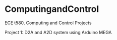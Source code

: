 # ComputingandControl
ECE t580, Computing and Control Projects

Project 1: D2A and A2D system using Arduino MEGA
